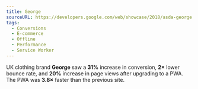 ```yaml
---
title: George
sourceURL: https://developers.google.com/web/showcase/2018/asda-george
tags:
  - Conversions
  - E-commerce
  - Offline
  - Performance
  - Service Worker
---
```


UK clothing brand **George** saw a **31%** increase in conversion, **2×** lower bounce rate, and **20%** increase in page views after upgrading to a PWA. The PWA was **3.8×** faster than the previous site.
